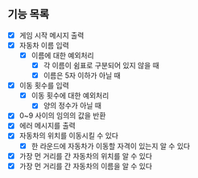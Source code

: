 ## 기능 목록

- [x] 게임 시작 메시지 출력
- [x] 자동차 이름 입력
  - [x] 이름에 대한 예외처리
    - [x] 각 이름이 쉼표로 구분되어 있지 않을 때
    - [x] 이름은 5자 이하가 아닐 때
- [x] 이동 횟수를 입력
  - [x] 이동 횟수에 대한 예외처리
    - [x] 양의 정수가 아닐 때
- [x] 0~9 사이의 임의의 값을 반환
- [x] 에러 메시지를 출력
- [x] 자동차의 위치를 이동시킬 수 있다
  - [x] 한 라운드에 자동차가 이동할 자격이 있는지 알 수 있다
- [x] 가장 먼 거리를 간 자동차의 위치를 알 수 있다
- [x] 가장 먼 거리를 간 자동차의 이름을 알 수 있다
